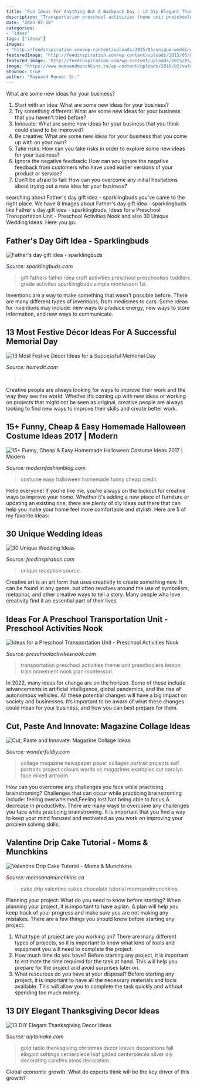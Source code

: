 ```yaml
---
title: "Fun Ideas For Anything But A Backpack Day : 13 Diy Elegant Thanksgiving Decor Ideas"
description: "Transportation preschool activities theme unit preschoolers lesson train movement nook plan montessori"
date: "2023-05-18"
categories:
- "ideas"
tags: ["ideas"]
images:
- "http://feedinspiration.com/wp-content/uploads/2015/05/unique-wedding-party-picture-ideas-outdoor-wedding-reception-ideas-pinterest-all-about-wedding-ideas-wedding1.jpg"
featuredImage: "http://feedinspiration.com/wp-content/uploads/2015/05/unique-wedding-party-picture-ideas-outdoor-wedding-reception-ideas-pinterest-all-about-wedding-ideas-wedding1.jpg"
featured_image: "http://feedinspiration.com/wp-content/uploads/2015/05/unique-wedding-party-picture-ideas-outdoor-wedding-reception-ideas-pinterest-all-about-wedding-ideas-wedding1.jpg"
image: "https://www.momsandmunchkins.ca/wp-content/uploads/2016/02/valentine-drip-cake-hero.jpg"
ShowToc: true
author: "Maynard Renner Sr."
---
```



What are some new ideas for your business?
1. Start with an idea: What are some new ideas for your business? 
2. Try something different: What are some new ideas for your business that you haven't tried before? 
3. Innovate: What are some new ideas for your business that you think could stand to be improved? 
4. Be creative: What are some new ideas for your business that you come up with on your own? 
5. Take risks: How can you take risks in order to explore some new ideas for your business? 
6. Ignore the negative feedback: How can you ignore the negative feedback from customers who have used earlier versions of your product or service? 
7. Don't be afraid to fail: How can you overcome any initial hesitations about trying out a new idea for your business?

	

		
searching about Father&#039;s day gift idea - sparklingbuds you've came to the right place. We have 8 Images about Father&#039;s day gift idea - sparklingbuds like Father&#039;s day gift idea - sparklingbuds, Ideas for a Preschool Transportation Unit - Preschool Activities Nook and also 30 Unique Wedding Ideas. Here you go:
		
    
## Father&#039;s Day Gift Idea - Sparklingbuds

<img loading=lazy src="https://www.sparklingbuds.com/wp-content/uploads/2015/05/Fathers-day-gift-ideas-for-toddlers-1.jpg" onerror="this.onerror=null;this.src='https://tse1.mm.bing.net/th?id=OIP.3xmIg0tTnW7LxStwDOsVSQHaKb&amp;pid=15.1';" alt="Father&#039;s day gift idea - sparklingbuds">

_Source: sparklingbuds.com_

>gift fathers father idea craft activities preschool preschoolers toddlers grade activites sparklingbuds simple montessori 1st. 

	

Inventions are a way to make something that wasn't possible before. There are many different types of inventions, from medicines to cars. Some ideas for inventions may include: new ways to produce energy, new ways to store information, and new ways to communicate.

    
## 13 Most Festive Décor Ideas For A Successful Memorial Day

<img loading=lazy src="https://cdn.homedit.com/wp-content/uploads/2014/05/memorial-day-apples-garland.jpg" onerror="this.onerror=null;this.src='https://tse1.mm.bing.net/th?id=OIP.2O0nLE9t8fQKuApOt1dwwQHaE8&amp;pid=15.1';" alt="13 Most Festive Décor Ideas for a Successful Memorial Day">

_Source: homedit.com_

>. 

	

Creative people are always looking for ways to improve their work and the way they see the world. Whether it’s coming up with new ideas or working on projects that might not be seen as original, creative people are always looking to find new ways to improve their skills and create better work.

    
## 15+ Funny, Cheap &amp; Easy Homemade Halloween Costume Ideas 2017 | Modern

<img loading=lazy src="http://modernfashionblog.com/wp-content/uploads/2017/08/15-Funny-Cheap-Easy-Homemade-Halloween-Costume-Ideas-2017-2.jpg" onerror="this.onerror=null;this.src='https://tse3.mm.bing.net/th?id=OIP.0tAzEo-o6Ic1KJaXJfjH3wAAAA&amp;pid=15.1';" alt="15+ Funny, Cheap &amp; Easy Homemade Halloween Costume Ideas 2017 | Modern">

_Source: modernfashionblog.com_

>costume easy halloween homemade funny cheap credit. 

	

Hello everyone! If you're like me, you're always on the lookout for creative ways to improve your home. Whether it's adding a new piece of furniture or updating an existing one, there are plenty of diy ideas out there that can help you make your home feel more comfortable and stylish. Here are 5 of my favorite ideas: 

    
## 30 Unique Wedding Ideas

<img loading=lazy src="http://feedinspiration.com/wp-content/uploads/2015/05/unique-wedding-party-picture-ideas-outdoor-wedding-reception-ideas-pinterest-all-about-wedding-ideas-wedding1.jpg" onerror="this.onerror=null;this.src='https://tse3.mm.bing.net/th?id=OIP.mbq04mEewwwgyXXxIq-_RQHaE7&amp;pid=15.1';" alt="30 Unique Wedding Ideas">

_Source: feedinspiration.com_

>unique reception source. 

	

Creative art is an art form that uses creativity to create something new. It can be found in any genre, but often revolves around the use of symbolism, metaphor, and other creative ways to tell a story. Many people who love creativity find it an essential part of their lives.

    
## Ideas For A Preschool Transportation Unit - Preschool Activities Nook

<img loading=lazy src="http://www.preschoolactivitiesnook.com/wp-content/uploads/2017/12/Transportation-Roundup-Pinterest.png" onerror="this.onerror=null;this.src='https://tse3.mm.bing.net/th?id=OIP.w0xYLkV5S5pv2tyquadiAQHaLH&amp;pid=15.1';" alt="Ideas for a Preschool Transportation Unit - Preschool Activities Nook">

_Source: preschoolactivitiesnook.com_

>transportation preschool activities theme unit preschoolers lesson train movement nook plan montessori. 

	

In 2022, many ideas for change are on the horizon. Some of these include advancements in artificial intelligence, global pandemics, and the rise of autonomous vehicles. All these potential changes will have a big impact on society and businesses. It’s important to be aware of what these changes could mean for your business, and how you can best prepare for them.

    
## Cut, Paste And Innovate: Magazine Collage Ideas

<img loading=lazy src="https://cdn.wonderfuldiy.com/wp-content/uploads/2017/11/Words-vs-Colours-magazine-collage-picture.jpg" onerror="this.onerror=null;this.src='https://tse3.mm.bing.net/th?id=OIP.LlxXH1umGga49nNIYvNCeAHaJ5&amp;pid=15.1';" alt="Cut, Paste and Innovate: Magazine Collage Ideas">

_Source: wonderfuldiy.com_

>collage magazine newspaper paper collages portrait projects self portraits project colours words vs magazines examples cut carolyn face mixed artroom. 

	

How can you overcome any challenges you face while practicing brainstroming?
Challenges that can occur while practicing brainstroming include: feeling overwhelmed,Feeling lost,Not being able to focus,A decrease in productivity. There are many ways to overcome any challenges you face while practicing brainstroming. It is important that you find a way to keep your mind focused and motivated as you work on improving your problem solving skills.

    
## Valentine Drip Cake Tutorial - Moms &amp; Munchkins

<img loading=lazy src="https://www.momsandmunchkins.ca/wp-content/uploads/2016/02/valentine-drip-cake-hero.jpg" onerror="this.onerror=null;this.src='https://tse4.mm.bing.net/th?id=OIP.9jDnMdWKvkQcpcTgpbmm6AHaKZ&amp;pid=15.1';" alt="Valentine Drip Cake Tutorial - Moms &amp; Munchkins">

_Source: momsandmunchkins.ca_

>cake drip valentine cakes chocolate tutorial momsandmunchkins. 

	

Planning your project: What do you need to know before starting?
When planning your project, it is important to have a plan. A plan will help you keep track of your progress and make sure you are not making any mistakes. There are a few things you should know before starting any project:
1. What type of project are you working on? There are many different types of projects, so it is important to know what kind of tools and equipment you will need to complete the project.
2. How much time do you have? Before starting any project, it is important to estimate the time required for the task at hand. This will help you prepare for the project and avoid surprises later on.
3. What resources do you have at your disposal? Before starting any project, it is important to have all the necessary materials and tools available. This will allow you to complete the task quickly and without spending too much money.

    
## 13 DIY Elegant Thanksgiving Decor Ideas

<img loading=lazy src="https://www.diytomake.com/wp-content/uploads/2015/11/gold-leaves-centerpiece.jpg" onerror="this.onerror=null;this.src='https://tse4.mm.bing.net/th?id=OIP.jjEp0RaxPYnZyCA_NOQX9wHaLH&amp;pid=15.1';" alt="13 DIY Elegant Thanksgiving Decor Ideas">

_Source: diytomake.com_

>gold table thanksgiving christmas decor leaves decorations fall elegant settings centerpiece leaf gilded centerpieces silver diy decorating candles xmas decoration. 

	

Global economic growth: What do experts think will be the key driver of this growth?
 

